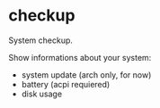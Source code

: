 # checkup
System checkup.

Show informations about your system:
- system update (arch only, for now)
- battery (acpi requiered)
- disk usage

